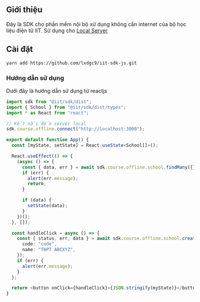 ## Giới thiệu

Đây là SDK cho phần mềm nội bộ xử dụng không cần internet của bộ học liệu điện tử IIT. Sử dụng cho [Local Server](https://github.com/lxdgc9/hldt.git)

## Cài đặt

```shell
yarn add https://github.com/lxdgc9/iit-sdk-js.git
```

### Hướng dẫn sử dụng

Dưới đây là hướng dẫn sử dụng từ reactjs

```typescript
import sdk from "@iit/sdk/dist";
import { School } from "@iit/sdk/dist/types";
import * as React from "react";

// Kết nối đến server local
sdk.course.offline.connect("http://localhost:3000");

export default function App() {
  const [myState, setState] = React.useState<School[]>();

  React.useEffect(() => {
    (async () => {
      const { data, err } = await sdk.course.offline.school.findMany({});
      if (err) {
        alert(err.message);
        return;
      }

      if (data) {
        setState(data);
      }
    })();
  }, []);

  const handleClick = async () => {
    const { status, err, data } = await sdk.course.offline.school.create({
      code: "code",
      name: "THPT ABCXYZ",
    });
    if (err) {
      alert(err.message);
    }
  };

  return <button onClick={handleClick}>{JSON.stringify(myState)}</button>;
}
```
